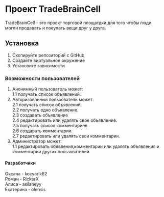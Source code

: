 # Проект TradeBrainCell

TradeBrainCell - это проект торговой площатдки,для того чтобы люди могли продавать и покупать вещи друг у друга.

## Установка

1. Скопируйте репозиторий с GitHub 
2. Создайте виртуальное окружение
3. Установите зависимости

### Возможности пользователей

1. Анонимный пользователь может:
   <br/>1.1 получать список объявлений.
2. Авторизованный пользователь может:
   <br/>2.1 получать список объявлений.
   <br/>2.2 получать одно объявление.
   <br/>2.3 создавать объявление
   <br/>2.4 редактировать или удалять свое объявление.
   <br/>2.5 получать список комментариев.
   <br/>2.6 создавать комментарии.
   <br/>2.7 редактировать или удалять свои комментарии.
3. Администратор может:
   <br/>1.1 редактировать обявления,комментарии или удалять объявления и комментарии других пользователей

#### Разработчики 
Оксана - kozyarik82
<br/>Роман - RickerX
<br/>Алиса - asilaheyy
<br/> Екатерина - olensis